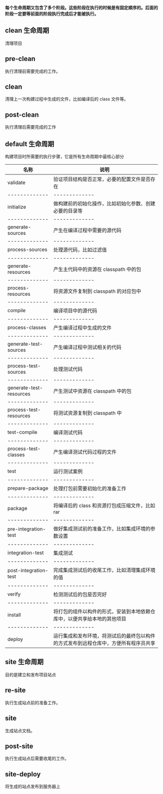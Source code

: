 **每个生命周期又包含了多个阶段。这些阶段在执行的时候是有固定顺序的。后面的阶段一定要等前面的阶段执行完成后才能被执行。**

## clean 生命周期
清理项目

## pre-clean
执行清理前需要完成的工作。

## clean
清理上一次构建过程中生成的文件，比如编译后的 class 文件等。

## post-clean
执行清理后需要完成的工作

## default 生命周期
构建项目时所需要的执行步骤，它是所有生命周期中最核心部分  

名称	                    | 说明
-------------           | -------------
validate                | 验证项目结构是否正常，必要的配置文件是否存在
-------------           | -------------
initialize              | 做构建前的初始化操作，比如初始化参数、创建必要的目录等
-------------           | -------------
generate-sources        | 产生在编译过程中需要的源代码
-------------           | -------------
process-sources	        | 处理源代码，比如过滤值
-------------           | -------------
generate-resources	    | 产生主代码中的资源在 classpath 中的包
-------------           | -------------
process-resources	    | 将资源文件复制到 classpath 的对应包中
-------------           | -------------
compile	                | 编译项目中的源代码
-------------           | -------------
process-classes	        | 产生编译过程中生成的文件
-------------           | -------------
generate-test-sources   | 产生编译过程中测试相关的代码
-------------           | -------------
process-test-sources	| 处理测试代码
-------------           | -------------
generate-test-resources | 产生测试中资源在 classpath 中的包
-------------           | -------------
process-test-resources	| 将测试资源复制到 classpath 中
-------------           | -------------
test-compile	        | 编译测试代码
-------------           | -------------
process-test-classes	| 产生编译测试代码过程的文件
-------------           | -------------
test	                | 运行测试案例
-------------           | -------------
prepare-package	        | 处理打包前需要初始化的准备工作
-------------           | -------------
package	                | 将编译后的 class 和资源打包成压缩文件，比如 rar
-------------           | -------------
pre-integration-test	| 做好集成测试前的准备工作，比如集成环境的参数设置
-------------           | -------------
integration-test	    | 集成测试
-------------           | -------------
post-integration-test	| 完成集成测试后的收尾工作，比如清理集成环境的值
-------------           | -------------
verify	                | 检测测试后的包是否完好
-------------           | -------------
install	                | 将打包的组件以构件的形式，安装到本地依赖仓库中，以便共享给本地的其他项目
-------------           | -------------
deploy	                | 运行集成和发布环境，将测试后的最终包以构件的方式发布到远程仓库中，方便所有程序员共享

## site 生命周期
目的是建立和发布项目站点

## re-site
执行生成站点前的准备工作。

## site
生成站点文档。

## post-site
执行生成站点后需要收尾的工作。

## site-deploy
将生成的站点发布到服务器上  
